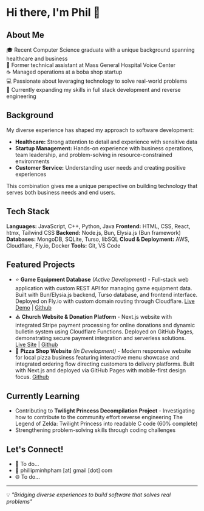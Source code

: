 # Hi there, I'm Phil 👋

## About Me
🎓 Recent Computer Science graduate with a unique background spanning healthcare and business  
🏥 Former technical assistant at Mass General Hospital Voice Center  
☕ Managed operations at a boba shop startup  
💻 Passionate about leveraging technology to solve real-world problems  
🌱 Currently expanding my skills in full stack development and reverse engineering

## Background
My diverse experience has shaped my approach to software development:
- **Healthcare:** Strong attention to detail and experience with sensitive data
- **Startup Management:** Hands-on experience with business operations, team leadership, and problem-solving in resource-constrained environments
- **Customer Service:** Understanding user needs and creating positive experiences

This combination gives me a unique perspective on building technology that serves both business needs and end users.

## Tech Stack
**Languages:** JavaScript, C++, Python, Java
**Frontend:** HTML, CSS, React, htmx, Tailwind CSS
**Backend:** Node.js, Bun, Elysia.js (Bun framework)
**Databases:** MongoDB, SQLite, Turso, libSQL
**Cloud & Deployment:** AWS, Cloudflare, Fly.io, Docker
**Tools:** Git, VS Code

## Featured Projects
- ⭐ **Game Equipment Database** *(Active Development)* - Full-stack web application with custom REST API for managing game equipment data. Built with Bun/Elysia.js backend, Turso database, and frontend interface. Deployed on Fly.io with custom domain routing through Cloudflare. [Live Demo](https://hi3.azurehakua.moe/stigmata) | [Github](https://github.com/AzureHakua/hi3-db)
- ⛪ **Church Website & Donation Platform** - Next.js website with integrated Stripe payment processing for online donations and dynamic bulletin system using Cloudflare Functions. Deployed on GitHub Pages, demonstrating secure payment integration and serverless solutions. [Live Site](https://stjosephvietnameseparish.org/) | [Github](https://github.com/AzureHakua/church-app)
- 🍕 **Pizza Shop Website** *(In Development)* - Modern responsive website for local pizza business featuring interactive menu showcase and integrated ordering flow directing customers to delivery platforms. Built with Next.js and deployed via GitHub Pages with mobile-first design focus. [Github](https://github.com/AzureHakua/zesto)

## Currently Learning
- Contributing to **Twilight Princess Decompilation Project** - Investigating how to contribute to the community effort reverse engineering The Legend of Zelda: Twilight Princess into readable C code (60% complete)
- Strengthening problem-solving skills through coding challenges

## Let's Connect!
- 💼 To do...
- 📧 phillipminhpham [at] gmail [dot] com
- 🌐 To do...

---
💡 *"Bridging diverse experiences to build software that solves real problems"*
